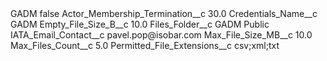 <?xml version="1.0" encoding="UTF-8"?>
<CustomMetadata xmlns="http://soap.sforce.com/2006/04/metadata" xmlns:xsi="http://www.w3.org/2001/XMLSchema-instance" xmlns:xsd="http://www.w3.org/2001/XMLSchema">
    <label>GADM</label>
    <protected>false</protected>
    <values>
        <field>Actor_Membership_Termination__c</field>
        <value xsi:type="xsd:double">30.0</value>
    </values>
    <values>
        <field>Credentials_Name__c</field>
        <value xsi:type="xsd:string">GADM</value>
    </values>
    <values>
        <field>Empty_File_Size_B__c</field>
        <value xsi:type="xsd:double">10.0</value>
    </values>
    <values>
        <field>Files_Folder__c</field>
        <value xsi:type="xsd:string">GADM Public</value>
    </values>
    <values>
        <field>IATA_Email_Contact__c</field>
        <value xsi:type="xsd:string">pavel.pop@isobar.com</value>
    </values>
    <values>
        <field>Max_File_Size_MB__c</field>
        <value xsi:type="xsd:double">10.0</value>
    </values>
    <values>
        <field>Max_Files_Count__c</field>
        <value xsi:type="xsd:double">5.0</value>
    </values>
    <values>
        <field>Permitted_File_Extensions__c</field>
        <value xsi:type="xsd:string">csv;xml;txt</value>
    </values>
</CustomMetadata>
